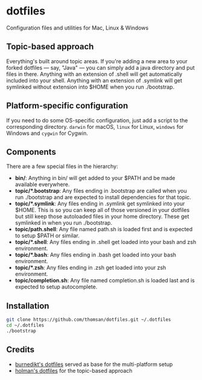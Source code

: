 # dotfiles
Configuration files and utilities for Mac, Linux &amp; Windows

## Topic-based approach
Everything's built around topic areas. If you're adding a new area to your forked dotfiles — say, "Java" — you can simply add a java directory and put files in there. Anything with an extension of .shell will get automatically included into your shell. Anything with an extension of .symlink will get symlinked without extension into $HOME when you run ./bootstrap.

## Platform-specific configuration
If you need to do some OS-specific configuration, just add a script to the corresponding directory. `darwin` for macOS, `linux` for Linux, `windows` for Windows and `cygwin` for Cygwin.

## Components
There are a few special files in the hierarchy:

- **bin/**: Anything in bin/ will get added to your $PATH and be made available everywhere.
- **topic/\*.bootstrap**: Any files ending in .bootstrap are called when you run ./bootstrap and are expected to install dependencies for that topic.
- **topic/\*.symlink**: Any files ending in .symlink get symlinked into your $HOME. This is so you can keep all of those versioned in your dotfiles but still keep those autoloaded files in your home directory. These get symlinked in when you run ./bootstrap.
- **topic/path.shell**: Any file named path.sh is loaded first and is expected to setup $PATH or similar.
- **topic/\*.shell**: Any files ending in .shell get loaded into your bash and zsh environment.
- **topic/\*.bash**: Any files ending in .bash get loaded into your bash environment.
- **topic/\*.zsh**: Any files ending in .zsh get loaded into your zsh environment.
- **topic/completion.sh**: Any file named completion.sh is loaded last and is expected to setup autocomplete.


## Installation

```bash
git clone https://github.com/thomsan/dotfiles.git ~/.dotfiles
cd ~/.dotfiles
./bootstrap
```

## Credits

* [burnedikt's dotfiles](https://github.com/burnedikt/dotfiles) served as base for the multi-platform setup
* [holman's dotfiles](https://github.com/holman/dotfiles) for the topic-based approach
